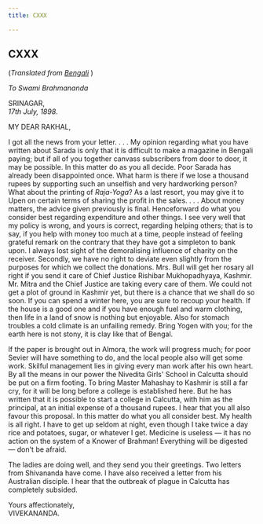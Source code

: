 ```yaml
---
title: CXXX

---
```





  

  


## CXXX

(*Translated from [Bengali](b8407e8130.pdf)* )

*To Swami Brahmananda*

SRINAGAR,  
*17th July, 1898*.

MY DEAR RAKHAL,

I got all the news from your letter. . . . My opinion regarding what you
have written about Sarada is only that it is difficult to make a
magazine in Bengali paying; but if all of you together canvass
subscribers from door to door, it may be possible. In this matter do as
you all decide. Poor Sarada has already been disappointed once. What
harm is there if we lose a thousand rupees by supporting such an
unselfish and very hardworking person? What about the printing of
*Raja-Yoga*? As a last resort, you may give it to Upen on certain terms
of sharing the profit in the sales. . . . About money matters, the
advice given previously is final. Henceforward do what you consider best
regarding expenditure and other things. I see very well that my policy
is wrong, and yours is correct, regarding helping others; that is to
say, if you help with money too much at a time, people instead of
feeling grateful remark on the contrary that they have got a simpleton
to bank upon. I always lost sight of the demoralising influence of
charity on the receiver. Secondly, we have no right to deviate even
slightly from the purposes for which we collect the donations. Mrs. Bull
will get her rosary all right if you send it care of Chief Justice
Rishibar Mukhopadhyaya, Kashmir. Mr. Mitra and the Chief Justice are
taking every care of them. We could not get a plot of ground in Kashmir
yet, but there is a chance that we shall do so soon. If you can spend a
winter here, you are sure to recoup your health. If the house is a good
one and if you have enough fuel and warm clothing, then life in a land
of snow is nothing but enjoyable. Also for stomach troubles a cold
climate is an unfailing remedy. Bring Yogen with you; for the earth here
is not stony, it is clay like that of Bengal.

If the paper is brought out in Almora, the work will progress much; for
poor Sevier will have something to do, and the local people also will
get some work. Skilful management lies in giving every man work after
his own heart. By all the means in our power the Nivedita Girls' School
in Calcutta should be put on a firm footing. To bring Master Mahashay to
Kashmir is still a far cry, for it will be long before a college is
established here. But he has written that it is possible to start a
college in Calcutta, with him as the principal, at an initial expense of
a thousand rupees. I hear that you all also favour this proposal. In
this matter do what you all consider best. My health is all right. I
have to get up seldom at night, even though I take twice a day rice and
potatoes, sugar, or whatever I get. Medicine is useless — it has no
action on the system of a Knower of Brahman! Everything will be digested
— don't be afraid.

The ladies are doing well, and they send you their greetings. Two
letters from Shivananda have come. I have also received a letter from
his Australian disciple. I hear that the outbreak of plague in Calcutta
has completely subsided.

Yours affectionately,  
VIVEKANANDA.


